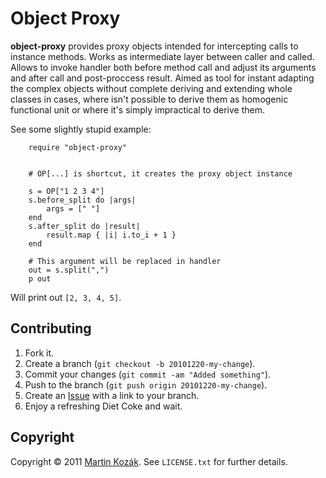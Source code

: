Object Proxy
============

**object-proxy** provides proxy objects intended for intercepting calls 
to instance methods. Works as intermediate layer between caller and 
called. Allows to invoke handler both before method call and adjust its 
arguments and after call and post-proccess result. Aimed as tool for 
instant adapting the complex objects without complete deriving and 
extending whole classes in cases, where isn't possible to derive them 
as homogenic functional unit or where it's simply impractical to 
derive them.

See some slightly stupid example:

        require "object-proxy"


        # OP[...] is shortcut, it creates the proxy object instance
        
        s = OP["1 2 3 4"]
        s.before_split do |args|
            args = [" "]
        end
        s.after_split do |result|
            result.map { |i| i.to_i + 1 }
        end
        
        # This argument will be replaced in handler
        out = s.split(",")
        p out
        
Will print out `[2, 3, 4, 5]`.
        
Contributing
------------

1. Fork it.
2. Create a branch (`git checkout -b 20101220-my-change`).
3. Commit your changes (`git commit -am "Added something"`).
4. Push to the branch (`git push origin 20101220-my-change`).
5. Create an [Issue][3] with a link to your branch.
6. Enjoy a refreshing Diet Coke and wait.

Copyright
---------

Copyright &copy; 2011 [Martin Kozák][4]. See `LICENSE.txt` for
further details.

[3]: http://github.com/martinkozak/object-proxy/issues
[4]: http://www.martinkozak.net/
